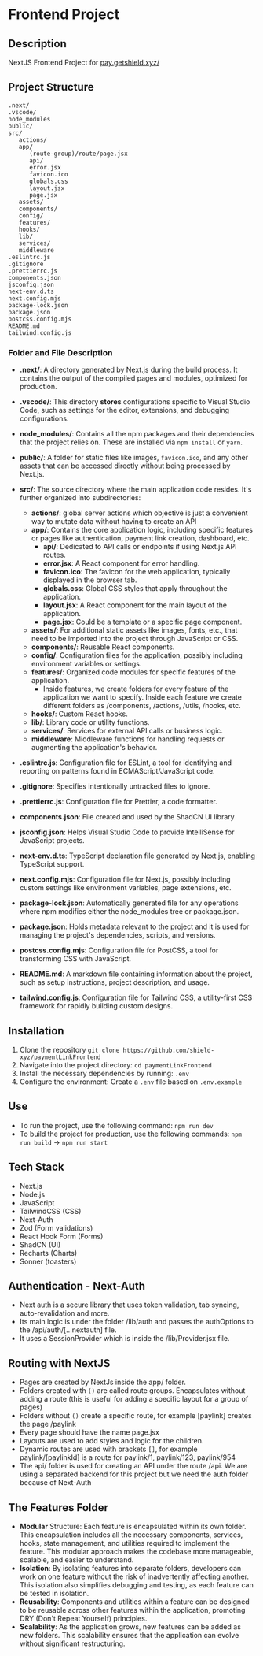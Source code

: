 # Frontend Project

## Description

NextJS Frontend Project for [pay.getshield.xyz/](https://pay.getshield.xyz/)

## Project Structure

```
.next/
.vscode/
node_modules
public/
src/
   actions/
   app/
      (route-group)/route/page.jsx
      api/
      error.jsx
      favicon.ico
      globals.css
      layout.jsx
      page.jsx
   assets/
   components/
   config/
   features/
   hooks/
   lib/
   services/
   middleware
.eslintrc.js
.gitignore
.prettierrc.js
components.json
jsconfig.json
next-env.d.ts
next.config.mjs
package-lock.json
package.json
postcss.config.mjs
README.md
tailwind.config.js
```

### Folder and File Description
- **.next/**: A directory generated by Next.js during the build process. It contains the output of the compiled pages and modules, optimized for production.

- **.vscode/**: This directory **stores** configurations specific to Visual Studio Code, such as settings for the editor, extensions, and debugging configurations.

- **node_modules/**: Contains all the npm packages and their dependencies that the project relies on. These are installed via `npm install` or `yarn`.

- **public/**: A folder for static files like images, `favicon.ico`, and any other assets that can be accessed directly without being processed by Next.js.

- **src/**: The source directory where the main application code resides. It's further organized into subdirectories:
  - **actions/**: global server actions which objective is just a convenient way to mutate data without having to create an API
  - **app/**: Contains the core application logic, including specific features or pages like authentication, payment link creation, dashboard, etc.
    - **api/**: Dedicated to API calls or endpoints if using Next.js API routes.
    - **error.jsx**: A React component for error handling.
    - **favicon.ico**: The favicon for the web application, typically displayed in the browser tab.
    - **globals.css**: Global CSS styles that apply throughout the application.
    - **layout.jsx**: A React component for the main layout of the application.
    - **page.jsx**: Could be a template or a specific page component.
  - **assets/**: For additional static assets like images, fonts, etc., that need to be imported into the project through JavaScript or CSS.
  - **components/**: Reusable React components.
  - **config/**: Configuration files for the application, possibly including environment variables or settings.
  - **features/**: Organized code modules for specific features of the application.
    - Inside features, we create folders for every feature of the application we want to specify. Inside each feature we create different folders as /components, /actions, /utils, /hooks, etc.
  - **hooks/**: Custom React hooks.
  - **lib/**: Library code or utility functions.
  - **services/**: Services for external API calls or business logic.
  - **middleware**: Middleware functions for handling requests or augmenting the application's behavior.

- **.eslintrc.js**: Configuration file for ESLint, a tool for identifying and reporting on patterns found in ECMAScript/JavaScript code.

- **.gitignore**: Specifies intentionally untracked files to ignore.

- **.prettierrc.js**: Configuration file for Prettier, a code formatter.

- **components.json**: File created and used by the ShadCN UI library

- **jsconfig.json**: Helps Visual Studio Code to provide IntelliSense for JavaScript projects.

- **next-env.d.ts**: TypeScript declaration file generated by Next.js, enabling TypeScript support.

- **next.config.mjs**: Configuration file for Next.js, possibly including custom settings like environment variables, page extensions, etc.

- **package-lock.json**: Automatically generated file for any operations where npm modifies either the node_modules tree or package.json.

- **package.json**: Holds metadata relevant to the project and it is used for managing the project's dependencies, scripts, and versions.

- **postcss.config.mjs**: Configuration file for PostCSS, a tool for transforming CSS with JavaScript.

- **README.md**: A markdown file containing information about the project, such as setup instructions, project description, and usage.

- **tailwind.config.js**: Configuration file for Tailwind CSS, a utility-first CSS framework for rapidly building custom designs.


## Installation

1. Clone the repository `git clone https://github.com/shield-xyz/paymentLinkFrontend`
2. Navigate into the project directory: `cd paymentLinkFrontend`
3. Install the necessary dependencies by running: `.env`
4. Configure the environment: Create a `.env` file based on `.env.example`

## Use

- To run the project, use the following command: `npm run dev`
- To build the project for production, use the following commands: `npm run build` -> `npm run start`


## Tech Stack

- Next.js
- Node.js
- JavaScript
- TailwindCSS (CSS)
- Next-Auth
- Zod (Form validations)
- React Hook Form (Forms)
- ShadCN (UI)
- Recharts (Charts)
- Sonner (toasters)


## Authentication - Next-Auth
- Next auth is a secure library that uses token validation, tab syncing, auto-revalidation and more.
- Its main logic is under the folder /lib/auth and passes the authOptions to the /api/auth/[...nextauth] file.
- It uses a SessionProvider which is inside the /lib/Provider.jsx file.


## Routing with NextJS

 - Pages are created by NextJs inside the app/ folder.
 - Folders created with `()` are called route groups. Encapsulates without adding a route (this is useful for adding a specific layout for a group of pages)
 - Folders without `()` create a specific route, for example [paylink] creates the page /paylink
 - Every page should have the name page.jsx
 - Layouts are used to add styles and logic for the children.
 - Dynamic routes are used with brackets `[]`, for example paylink/[paylinkId] is a route for paylink/1, paylink/123, paylink/954
 - The api/ folder is used for creating an API under the route /api. We are using a separated backend for this project but we need the auth folder because of Next-Auth


## The Features Folder

- **Modular** Structure: Each feature is encapsulated within its own folder. This encapsulation includes all the necessary components, services, hooks, state management, and utilities required to implement the feature. This modular approach makes the codebase more manageable, scalable, and easier to understand.
- **Isolation**: By isolating features into separate folders, developers can work on one feature without the risk of inadvertently affecting another. This isolation also simplifies debugging and testing, as each feature can be tested in isolation.
- **Reusability**: Components and utilities within a feature can be designed to be reusable across other features within the application, promoting DRY (Don't Repeat Yourself) principles.
- **Scalability**: As the application grows, new features can be added as new folders. This scalability ensures that the application can evolve without significant restructuring.